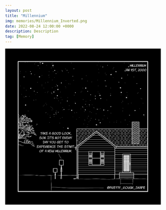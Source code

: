 ```yaml
---
layout: post
title: "Millennium"
img: memories/Millennium_Inverted.png
date: 2022-08-24 12:00:00 +0000
description: Description
tag: [Memory]
---
```


![](../assets/img/memories/Millennium_Inverted.png)
